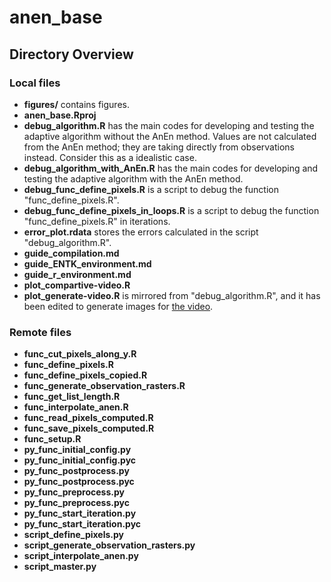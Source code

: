 # anen_base

## Directory Overview

### Local files

- **figures/** contains figures.
- **anen_base.Rproj**
- **debug_algorithm.R** has the main codes for developing and testing the adaptive algorithm without the AnEn method. Values are not calculated from the AnEn method; they are taking directly from observations instead. Consider this as a idealistic case.
- **debug_algorithm_with_AnEn.R** has the main codes for developing and testing the adaptive algorithm with the AnEn method.
- **debug_func_define_pixels.R** is a script to debug the function "func_define_pixels.R".
- **debug_func_define_pixels_in_loops.R** is a script to debug the function "func_define_pixels.R" in iterations.
- **error_plot.rdata** stores the errors calculated in the script "debug_algorithm.R".
- **guide_compilation.md**
- **guide_ENTK_environment.md**
- **guide_r_environment.md**
- **plot_compartive-video.R** 
- **plot_generate-video.R** is mirrored from "debug_algorithm.R", and it has been edited to generate images for [the video](https://www.youtube.com/watch?v=iU1TLynEJlU).

### Remote files

- **func_cut_pixels_along_y.R**
- **func_define_pixels.R**
- **func_define_pixels_copied.R**
- **func_generate_observation_rasters.R**
- **func_get_list_length.R**
- **func_interpolate_anen.R**
- **func_read_pixels_computed.R**
- **func_save_pixels_computed.R**
- **func_setup.R**
- **py_func_initial_config.py**
- **py_func_initial_config.pyc**
- **py_func_postprocess.py**
- **py_func_postprocess.pyc**
- **py_func_preprocess.py**
- **py_func_preprocess.pyc**
- **py_func_start_iteration.py**
- **py_func_start_iteration.pyc**
- **script_define_pixels.py**
- **script_generate_observation_rasters.py**
- **script_interpolate_anen.py**
- **script_master.py**
